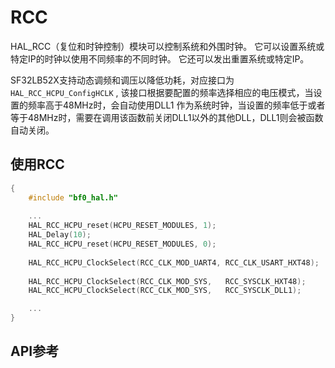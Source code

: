 # RCC

HAL_RCC（复位和时钟控制）模块可以控制系统和外围时钟。 它可以设置系统或特定IP的时钟以使用不同频率的不同时钟。 它还可以发出重置系统或特定IP。

SF32LB52X支持动态调频和调压以降低功耗，对应接口为 `HAL_RCC_HCPU_ConfigHCLK` , 该接口根据要配置的频率选择相应的电压模式，当设置的频率高于48MHz时，会自动使用DLL1
作为系统时钟，当设置的频率低于或者等于48MHz时，需要在调用该函数前关闭DLL1以外的其他DLL，DLL1则会被函数自动关闭。

## 使用RCC

```c
{
    #include "bf0_hal.h"
    
    ...
    HAL_RCC_HCPU_reset(HCPU_RESET_MODULES, 1);                          // Reset HCPU on-chip peripherals
    HAL_Delay(10);
    HAL_RCC_HCPU_reset(HCPU_RESET_MODULES, 0);
    
    HAL_RCC_HCPU_ClockSelect(RCC_CLK_MOD_UART4, RCC_CLK_USART_HXT48);   // Switch UART4 to use 48M external Crystal.
    
    HAL_RCC_HCPU_ClockSelect(RCC_CLK_MOD_SYS,   RCC_SYSCLK_HXT48);	    // Switch system to use 48M external Crystal.	    HAL_RCC_HCPU_EnableDLL1(192000000);                                 // Enable DLL1 to use 192M Hz
    HAL_RCC_HCPU_ClockSelect(RCC_CLK_MOD_SYS,   RCC_SYSCLK_DLL1);       // Switch system clock to DLL1

    ...
}    
```


## API参考
[](/api/hal/rcc.md)
